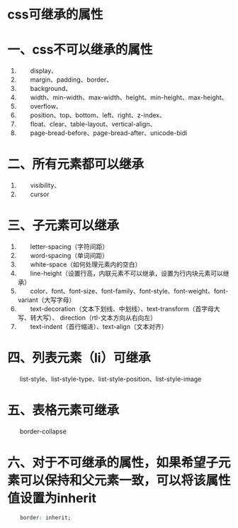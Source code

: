 # css可继承的属性
# 一、css不可以继承的属性
1. 　　display、
2. 　　margin、padding、border、
3. 　　background、
4. 　　width、min-width、max-width、height、min-height、max-height、
5. 　　overflow、
6. 　　position、top、bottom、left、right、z-index、
7. 　　float、clear、table-layout、vertical-align、
8. 　　page-bread-before、page-bread-after、unicode-bidi

# 二、所有元素都可以继承
1. 　　visibility、
2. 　　cursor

# 三、子元素可以继承
1. 　　letter-spacing（字符间距）
2. 　　word-spacing（单词间距）
3. 　　white-space（如何处理元素内的空白）
4. 　　line-height（设置行高，内联元素不可以继承，设置为行内块元素可以继承）
5. 　　color、font、font-size、font-family、font-style、font-weight、font-variant（大写字母）
6. 　　text-decoration（文本下划线、中划线）、text-transform（首字母大写、转大写）、                   direction（rtl-文本方向从右向左）  
7. 　　text-indent（首行缩进）、text-align（文本对齐）

# 四、列表元素（li）可继承
　　list-style、list-style-type、list-style-position、list-style-image

# 五、表格元素可继承
　　border-collapse

# 六、对于不可继承的属性，如果希望子元素可以保持和父元素一致，可以将该属性值设置为inherit
```css
    border: inherit;
```